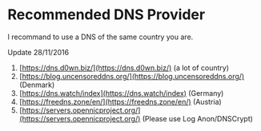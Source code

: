 # Recommended DNS Provider

I recommand to use a DNS of the same country you are.

Update 28/11/2016

1. [https://dns.d0wn.biz/](https://dns.d0wn.biz/) (a lot of country)
2. [https://blog.uncensoreddns.org/](https://blog.uncensoreddns.org/) (Denmark)
3. [https://dns.watch/index](https://dns.watch/index) (Germany)
4. [https://freedns.zone/en/](https://freedns.zone/en/) (Austria)
5. [https://servers.opennicproject.org/](https://servers.opennicproject.org/) (Please use Log Anon/DNSCrypt)

